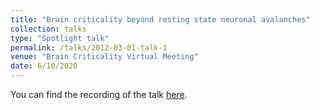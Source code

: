 ```yaml
---
title: "Brain criticality beyond resting state neuronal avalanches"
collection: talks
type: "Spotlight talk"
permalink: /talks/2012-03-01-talk-1
venue: "Brain Criticality Virtual Meeting"
date: 6/10/2020
---
```


You can find the recording of the talk [here](https://braincriticality.org/2020/10/11/benedetta-mariani-brain-criticality-beyond-resting-state-neuronal-avalanches-spotlight-talk/).
